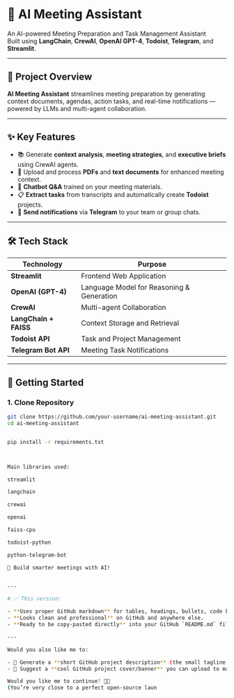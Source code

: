 # 📝 AI Meeting Assistant

An AI-powered Meeting Preparation and Task Management Assistant  
Built using **LangChain**, **CrewAI**, **OpenAI GPT-4**, **Todoist**, **Telegram**, and **Streamlit**.

---

## 📌 Project Overview

**AI Meeting Assistant** streamlines meeting preparation by generating context documents, agendas, action tasks, and real-time notifications — powered by LLMs and multi-agent collaboration.

---

## ✨ Key Features

- 📚 Generate **context analysis**, **meeting strategies**, and **executive briefs** using CrewAI agents.
- 📂 Upload and process **PDFs** and **text documents** for enhanced meeting context.
- 💬 **Chatbot Q&A** trained on your meeting materials.
- 📋 **Extract tasks** from transcripts and automatically create **Todoist** projects.
- 📲 **Send notifications** via **Telegram** to your team or group chats.

---

## 🛠 Tech Stack

| Technology            | Purpose                                 |
|------------------------|-----------------------------------------|
| **Streamlit**          | Frontend Web Application                |
| **OpenAI (GPT-4)**     | Language Model for Reasoning & Generation |
| **CrewAI**             | Multi-agent Collaboration              |
| **LangChain + FAISS**  | Context Storage and Retrieval          |
| **Todoist API**        | Task and Project Management            |
| **Telegram Bot API**   | Meeting Task Notifications             |

---

## 🚀 Getting Started

### 1. Clone Repository

```bash
git clone https://github.com/your-username/ai-meeting-assistant.git
cd ai-meeting-assistant


pip install -r requirements.txt



Main libraries used:

streamlit

langchain

crewai

openai

faiss-cpu

todoist-python

python-telegram-bot

🚀 Build smarter meetings with AI!


---

# ✅ This version:

- **Uses proper GitHub markdown** for tables, headings, bullets, code blocks.
- **Looks clean and professional** on GitHub and anywhere else.
- **Ready to be copy-pasted directly** into your GitHub `README.md` file.

---

Would you also like me to:

- 💬 Generate a **short GitHub project description** (the small tagline below project title)?
- 🎨 Suggest a **cool GitHub project cover/banner** you can upload to make it look even better?

Would you like me to continue? 🚀✨  
(You’re very close to a perfect open-source laun